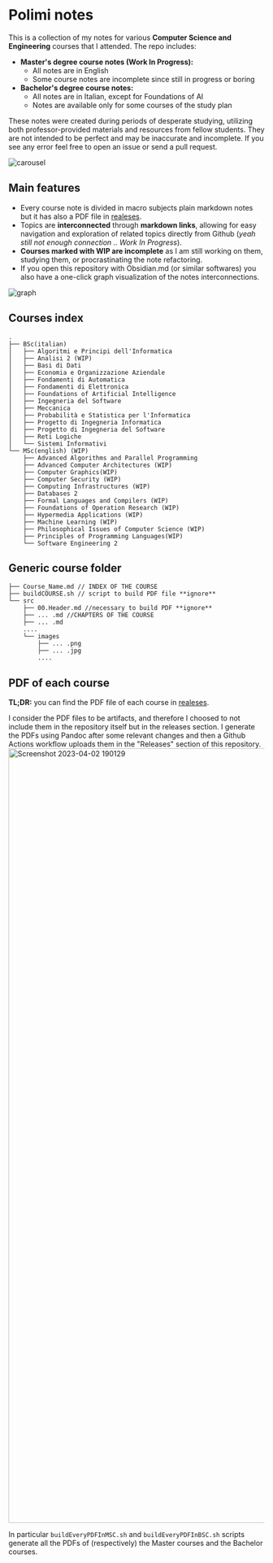 # Polimi notes 

This is a collection of my notes for various **Computer Science and Engineering** courses that I attended. The repo includes:
- **Master's degree course notes (Work In Progress):**
    - All notes are in English
    - Some course notes are incomplete since still in progress or boring 
- **Bachelor's degree course notes:**
	- All notes are in Italian, except for Foundations of AI
    - Notes are available only for some courses of the study plan

These notes were created during periods of desperate studying, utilizing both professor-provided materials and resources from fellow students. They are not intended to be perfect and may be inaccurate and incomplete. If you see any error feel free to open an issue or send a pull request.


![carousel](https://user-images.githubusercontent.com/72280379/229372373-9c14d105-22c7-4205-a9c3-34a42619d13f.gif)


## Main features 

- Every course note is divided in macro subjects plain markdown notes but it has also a PDF file in [realeses](https://github.com/martinopiaggi/polimi-notes/releases). 
- Topics are **interconnected** through **markdown links**, allowing for easy navigation and exploration of related topics directly from Github (*yeah still not enough connection .. Work In Progress*).
- **Courses marked with WIP are incomplete** as I am still working on them, studying them, or procrastinating the note refactoring.
- If you open this repository with Obsidian.md (or similar softwares) you also have a one-click graph visualization of the notes interconnections.

![graph](https://user-images.githubusercontent.com/72280379/229372400-47b85c58-e2db-479b-a715-1fd869dbcc09.gif)


## Courses index

````
.
├── BSc(italian)
│   ├── Algoritmi e Principi dell'Informatica
│   ├── Analisi 2 (WIP)
│   ├── Basi di Dati
│   ├── Economia e Organizzazione Aziendale
│   ├── Fondamenti di Automatica
│   ├── Fondamenti di Elettronica
│   ├── Foundations of Artificial Intelligence
│   ├── Ingegneria del Software
│   ├── Meccanica
│   ├── Probabilità e Statistica per l'Informatica
│   ├── Progetto di Ingegneria Informatica
│   ├── Progetto di Ingegneria del Software
│   ├── Reti Logiche
│   └── Sistemi Informativi
└── MSc(english) (WIP)
    ├── Advanced Algorithms and Parallel Programming
    ├── Advanced Computer Architectures (WIP)
    ├── Computer Graphics(WIP)
    ├── Computer Security (WIP)
    ├── Computing Infrastructures (WIP)
    ├── Databases 2
    ├── Formal Languages and Compilers (WIP)
    ├── Foundations of Operation Research (WIP)
    ├── Hypermedia Applications (WIP)
    ├── Machine Learning (WIP)
    ├── Philosophical Issues of Computer Science (WIP)
    ├── Principles of Programming Languages(WIP)
    └── Software Engineering 2
````

## Generic course folder 

````
├── Course_Name.md // INDEX OF THE COURSE 
├── buildCOURSE.sh // script to build PDF file **ignore**
└── src 
    ├── 00.Header.md //necessary to build PDF **ignore**
    ├── ... .md //CHAPTERS OF THE COURSE
    ├── ... .md 
    ....
    └── images 
        ├── ... .png 
        ├── ... .jpg
        ....
````

## PDF of each course 

**TL;DR:** you can find the PDF file of each course in [realeses](https://github.com/martinopiaggi/polimi-notes/releases).

I consider the PDF files to be artifacts, and therefore I choosed to not include them in the repository itself but in the releases section.
I generate the PDFs using Pandoc after some relevant changes and then a Github Actions workflow uploads them in the "Releases" section of this repository.
<img width="1524" alt="Screenshot 2023-04-02 190129" src="https://user-images.githubusercontent.com/72280379/229372466-4f7d3ef4-c5f6-4cdf-af27-f5bcb494eb4f.png">

In particular `buildEveryPDFInMSC.sh` and `buildEveryPDFInBSC.sh` scripts generate all the PDFs of (respectively) the Master courses and the Bachelor courses.